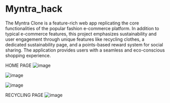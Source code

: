# Myntra_hack
The Myntra Clone is a feature-rich web app replicating the core functionalities of the popular fashion e-commerce platform. In addition to typical e-commerce features, this project emphasizes sustainability and user engagement through unique features like recycling clothes, a dedicated sustainability page, and a points-based reward system for social sharing. The application provides users with a seamless and eco-conscious shopping experience.

HOME PAGE 
![image](https://github.com/user-attachments/assets/b08e6fd0-989f-400d-b8ea-86e80b0e793a)


![image](https://github.com/user-attachments/assets/ecd86851-f766-41e3-89e3-d15cdf0b9d5b)

![image](https://github.com/user-attachments/assets/b93985e5-9077-40ac-ad61-05706014f605)

RECYCLING PAGE
![image](https://github.com/user-attachments/assets/023e6d0d-db44-4f64-8b4e-5cad6207df75)




